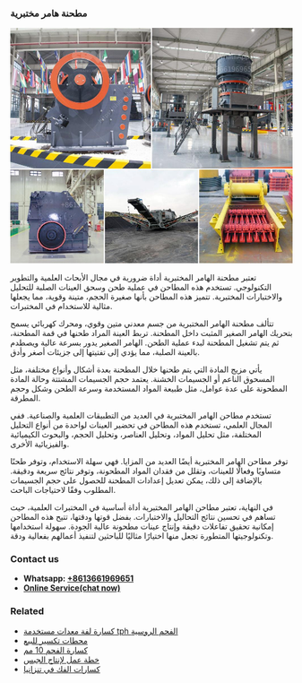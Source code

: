 <h3>مطحنة هامر مختبرية</h3><img src='1701854166.jpg' alt=''><p>تعتبر مطحنة الهامر المختبرية أداة ضرورية في مجال الأبحاث العلمية والتطوير التكنولوجي. تستخدم هذه المطاحن في عملية طحن وسحق العينات الصلبة للتحليل والاختبارات المختبرية. تتميز هذه المطاحن بأنها صغيرة الحجم، متينة وقوية، مما يجعلها مثالية للاستخدام في المختبرات.</p><p>تتألف مطحنة الهامر المختبرية من جسم معدني متين وقوي، ومحرك كهربائي يسمح بتحريك الهامر الصغير المثبت داخل المطحنة. تربط العينة المراد طحنها في قمة المطحنة، ثم يتم تشغيل المطحنة لبدء عملية الطحن. الهامر الصغير يدور بسرعة عالية ويصطدم بالعينة الصلبة، مما يؤدي إلى تفتيتها إلى جزيئات أصغر وأدق.</p><p>يأتي مزيج المادة التي يتم طحنها خلال المطحنة بعدة أشكال وأنواع مختلفة، مثل المسحوق الناعم أو الجسيمات الخشنة. يعتمد حجم الجسيمات المشتتة وحالة المادة المطحونة على عدة عوامل، مثل طبيعة المواد المستخدمة وسرعة الطحن وشكل وحجم المطرقة.</p><p>تستخدم مطاحن الهامر المختبرية في العديد من التطبيقات العلمية والصناعية. ففي المجال العلمي، تستخدم هذه المطاحن في تحضير العينات لواحدة من أنواع التحليل المختلفة، مثل تحليل المواد، وتحليل العناصر، وتحليل الحجم، والبحوث الكيميائية والفيزيائية الأخرى.</p><p>توفر مطاحن الهامر المختبرية أيضًا العديد من المزايا. فهي سهلة الاستخدام، وتوفر طحنًا متساويًا وفعالًا للعينات، وتقلل من فقدان المواد المطحونة، وتوفر نتائج سريعة ودقيقة. بالإضافة إلى ذلك، يمكن تعديل إعدادات المطحنة للحصول على حجم الجسيمات المطلوب وفقًا لاحتياجات الباحث.</p><p>في النهاية، تعتبر مطاحن الهامر المختبرية أداة أساسية في المختبرات العلمية، حيث تساهم في تحسين نتائج التحاليل والاختبارات. بفضل قوتها ودقتها، تتيح هذه المطاحن إمكانية تحقيق تفاعلات دقيقة وإنتاج عينات مطحونة عالية الجودة. سهولة استخدامها وتكنولوجيتها المتطورة تجعل منها اختيارًا مثاليًا للباحثين لتنفيذ أعمالهم بفعالية ودقة.</p><h3>Contact us</h3><ul><li><strong>Whatsapp:&nbsp;<a href="https://wa.me/8613661969651">+8613661969651</a></strong></li><li><a href="https://swt.shibang-china.com/?git&amp;zhl&amp;مطحنة هامر مختبرية"><strong>Online Service(chat now)</strong></a></li></ul><h3>Related</h3><ul><li><a href='كسارة لفة معدات مستخدمة tph الفحم الروسية.md'>كسارة لفة معدات مستخدمة tph الفحم الروسية</a></li><li><a href='محطات تكسير للبيع.md'>محطات تكسير للبيع</a></li><li><a href='كسارة الفحم 10 مم.md'>كسارة الفحم 10 مم</a></li><li><a href='خطة عمل لإنتاج الجبس.md'>خطة عمل لإنتاج الجبس</a></li><li><a href='كسارات الفك في تنزانيا.md'>كسارات الفك في تنزانيا</a></li></ul>